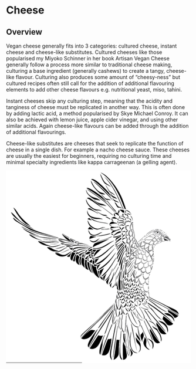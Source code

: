 <!-- TITLE: Cheese -->
<!-- SUBTITLE: An overview of vegan cheese -->

# Cheese
## Overview
Vegan cheese generally fits into 3 categories: cultured cheese, instant cheese and cheese-like substitutes.
Cultured cheeses like those popularised my Miyoko Schinner in her book Artisan Vegan Cheese generally follow a process more similar to traditional cheese making, culturing a base ingredient (generally cashews) to create a tangy, cheese-like flavour. Culturing also produces some amount of “cheesy-ness” but cultured recipes often still call for the addition of additional flavouring elements to add other cheese flavours e.g. nutritional yeast, miso, tahini.

Instant cheeses skip any culturing step, meaning that the acidity and tanginess of cheese must be replicated in another way. This is often done by adding lactic acid, a method popularised by Skye Michael Conroy. It can also be achieved with lemon juice, apple cider vinegar, and using other similar acids. Again cheese-like flavours can be added through the addition of additional flavourings.

Cheese-like substitutes are cheeses that seek to replicate the function of cheese in a single dish. For example a nacho cheese sauce. These cheeses are usually the easiest for beginners, requiring no culturing time and minimal specialty ingredients like kappa carrageenan (a gelling agent).

![Bitmap](/uploads/bitmap.png "Bitmap")